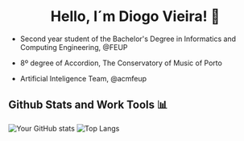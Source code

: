 
  
# <center>Hello, I´m Diogo Vieira! 👋 </center>

   * Second year student of the Bachelor's Degree in Informatics and Computing Engineering, @FEUP
     
   * 8º degree of Accordion, The Conservatory of Music of Porto

   * Artificial Inteligence Team, @acmfeup


## Github Stats and Work Tools 📊
  ![Your GitHub stats](https://github-readme-stats.vercel.app/api?username=DiogoSV7&show_icons=true&theme=radical) ![Top Langs](https://github-readme-stats.vercel.app/api/top-langs/?username=DiogoSV7&layout=compact&theme=radical&langs_count=8)
